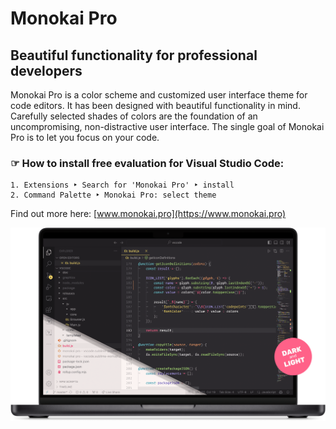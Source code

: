 Monokai Pro
===========

Beautiful functionality for professional developers
---------------------------------------------------

Monokai Pro is a color scheme and customized user interface theme for code editors. It has been designed with beautiful functionality in mind. Carefully selected shades of colors are the foundation of an uncompromising, non-distractive user interface. The single goal of Monokai Pro is to let you focus on your code.

### ☞ How to install free evaluation for Visual Studio Code:

```
1. Extensions ‣ Search for 'Monokai Pro' ‣ install
2. Command Palette ‣ Monokai Pro: select theme
```

Find out more here: [www.monokai.pro](https://www.monokai.pro)

![Monokai Pro](https://raw.githubusercontent.com/Monokai/monokai-pro-vscode/master/img/monokai-pro.png)